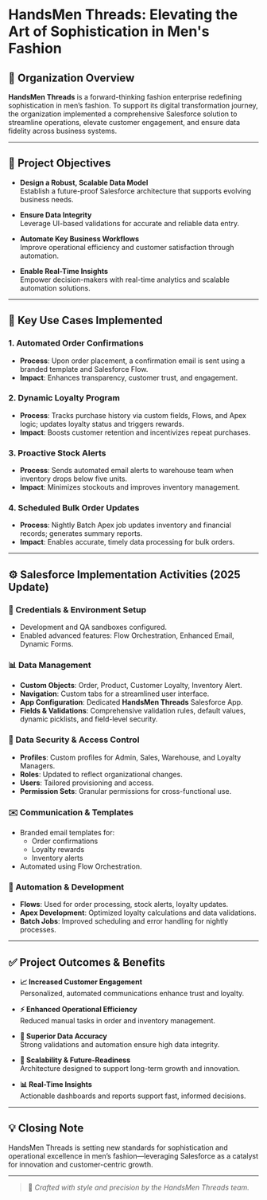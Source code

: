# HandsMen Threads: Elevating the Art of Sophistication in Men's Fashion

## 🏢 Organization Overview

**HandsMen Threads** is a forward-thinking fashion enterprise redefining sophistication in men’s fashion. To support its digital transformation journey, the organization implemented a comprehensive Salesforce solution to streamline operations, elevate customer engagement, and ensure data fidelity across business systems.

---

## 🎯 Project Objectives

- **Design a Robust, Scalable Data Model**  
  Establish a future-proof Salesforce architecture that supports evolving business needs.

- **Ensure Data Integrity**  
  Leverage UI-based validations for accurate and reliable data entry.

- **Automate Key Business Workflows**  
  Improve operational efficiency and customer satisfaction through automation.

- **Enable Real-Time Insights**  
  Empower decision-makers with real-time analytics and scalable automation solutions.

---

## 🔑 Key Use Cases Implemented

### 1. Automated Order Confirmations
- **Process**: Upon order placement, a confirmation email is sent using a branded template and Salesforce Flow.
- **Impact**: Enhances transparency, customer trust, and engagement.

### 2. Dynamic Loyalty Program
- **Process**: Tracks purchase history via custom fields, Flows, and Apex logic; updates loyalty status and triggers rewards.
- **Impact**: Boosts customer retention and incentivizes repeat purchases.

### 3. Proactive Stock Alerts
- **Process**: Sends automated email alerts to warehouse team when inventory drops below five units.
- **Impact**: Minimizes stockouts and improves inventory management.

### 4. Scheduled Bulk Order Updates
- **Process**: Nightly Batch Apex job updates inventory and financial records; generates summary reports.
- **Impact**: Enables accurate, timely data processing for bulk orders.

---

## ⚙️ Salesforce Implementation Activities (2025 Update)

### 🔧 Credentials & Environment Setup
- Development and QA sandboxes configured.
- Enabled advanced features: Flow Orchestration, Enhanced Email, Dynamic Forms.

### 📊 Data Management
- **Custom Objects**: Order, Product, Customer Loyalty, Inventory Alert.
- **Navigation**: Custom tabs for a streamlined user interface.
- **App Configuration**: Dedicated **HandsMen Threads** Salesforce App.
- **Fields & Validations**: Comprehensive validation rules, default values, dynamic picklists, and field-level security.

### 🔐 Data Security & Access Control
- **Profiles**: Custom profiles for Admin, Sales, Warehouse, and Loyalty Managers.
- **Roles**: Updated to reflect organizational changes.
- **Users**: Tailored provisioning and access.
- **Permission Sets**: Granular permissions for cross-functional use.

### ✉️ Communication & Templates
- Branded email templates for:
  - Order confirmations
  - Loyalty rewards
  - Inventory alerts
- Automated using Flow Orchestration.

### 🤖 Automation & Development
- **Flows**: Used for order processing, stock alerts, loyalty updates.
- **Apex Development**: Optimized loyalty calculations and data validations.
- **Batch Jobs**: Improved scheduling and error handling for nightly processes.

---

## ✅ Project Outcomes & Benefits

- **📈 Increased Customer Engagement**  
  Personalized, automated communications enhance trust and loyalty.

- **⚡ Enhanced Operational Efficiency**  
  Reduced manual tasks in order and inventory management.

- **🧮 Superior Data Accuracy**  
  Strong validations and automation ensure high data integrity.

- **🚀 Scalability & Future-Readiness**  
  Architecture designed to support long-term growth and innovation.

- **📊 Real-Time Insights**  
  Actionable dashboards and reports support fast, informed decisions.

---

## 💡 Closing Note

HandsMen Threads is setting new standards for sophistication and operational excellence in men’s fashion—leveraging Salesforce as a catalyst for innovation and customer-centric growth.

---

> 🧵 *Crafted with style and precision by the HandsMen Threads team.*
